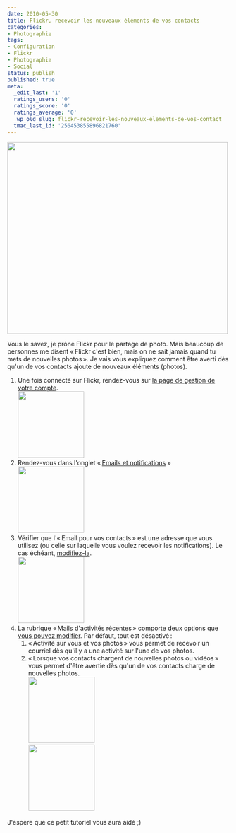 ```yaml
---
date: 2010-05-30
title: Flickr, recevoir les nouveaux éléments de vos contacts
categories:
- Photographie
tags:
- Configuration
- Flickr
- Photographie
- Social
status: publish
published: true
meta:
  _edit_last: '1'
  ratings_users: '0'
  ratings_score: '0'
  ratings_average: '0'
  _wp_old_slug: flickr-recevoir-les-nouveaux-elements-de-vos-contact
  tmac_last_id: '256453855896821760'
---
```

<p><img class="alignnone size-medium wp-image-1641" title="Message Flickr : Nouveaux éléments de vos contacts" src="https://dlgjp9x71cipk.cloudfront.net/2010/05/Flickr-Nouveaux-éléments-de-vos-contacts-—-Boîte-de-réception-500x434.png" alt="" width="500" height="434" /></p>
<p>Vous le savez, je prône Flickr pour le partage de photo. Mais beaucoup de personnes me disent « Flickr c'est bien, mais on ne sait jamais quand tu mets de nouvelles photos ». Je vais vous expliquez comment être averti dès qu'un de vos contacts ajoute de nouveaux éléments (photos).</p>
<p><!--more--></p>
<ol>
<li>Une fois connecté sur Flickr, rendez-vous sur <a title="Page de gestion de votre compte" href="https://www.flickr.com/account/">la page de gestion de votre compte</a>.<br />
<a href="https://dlgjp9x71cipk.cloudfront.net/2010/05/Bienvenue-sur-Flickr -1.png"><img class="alignnone size-thumbnail wp-image-1642" title="Bienvenue sur Flickr  !1" src="https://dlgjp9x71cipk.cloudfront.net/2010/05/Bienvenue-sur-Flickr -1-150x150.png" alt="" width="150" height="150" /></a></li>
<li>Rendez-vous dans l'onglet « <a title="Onglet Emails et notifications" href="https://www.flickr.com/account/?tab=email">Emails et notifications</a> »<br />
<a href="https://dlgjp9x71cipk.cloudfront.net/2010/05/Flickr -Votre-compte.png"><img class="alignnone size-thumbnail wp-image-1643" title="Flickr - Votre compte" src="https://dlgjp9x71cipk.cloudfront.net/2010/05/Flickr -Votre-compte-150x150.png" alt="" width="150" height="150" /></a></li>
<li>Vérifier que l'« Email pour vos contacts » est une adresse que vous utilisez (ou celle sur laquelle vous voulez recevoir les notifications). Le cas échéant, <a title="Modifiez son adresse mail" href="https://www.flickr.com/account/prefs/email/?from=email">modifiez-la</a>.<br />
<a href="https://dlgjp9x71cipk.cloudfront.net/2010/05/Flickr -Votre-compte1.png"><img class="alignnone size-thumbnail wp-image-1644" title="Flickr - Votre compte" src="https://dlgjp9x71cipk.cloudfront.net/2010/05/Flickr -Votre-compte1-150x150.png" alt="" width="150" height="150" /></a></li>
<li>La rubrique « Mails d'activités récentes » comporte deux options que <a title="Modifier les réglages concernant l'activité" href="https://www.flickr.com/account/prefs/email/activity/?from=email">vous pouvez modifier</a>. Par défaut, tout est désactivé :
<ol>
<li>« Activité sur vous et vos photos » vous permet de recevoir un courriel dès qu'il y a une activité sur l'une de vos photos.</li>
<li> « Lorsque vos contacts chargent de nouvelles photos ou vidéos » vous permet d'être avertie dès qu'un de vos contacts charge de nouvelles photos.<br />
<a href="https://dlgjp9x71cipk.cloudfront.net/2010/05/Flickr -Votre-compte2.png"><img class="alignnone size-thumbnail wp-image-1645" title="Flickr - Votre compte" src="https://dlgjp9x71cipk.cloudfront.net/2010/05/Flickr -Votre-compte2-150x150.png" alt="" width="150" height="150" /></a><br />
<a href="https://dlgjp9x71cipk.cloudfront.net/2010/05/Flickr-Dernière-activité.png"><img class="alignnone size-thumbnail wp-image-1646" title="Flickr- Dernière activité" src="https://dlgjp9x71cipk.cloudfront.net/2010/05/Flickr-Dernière-activité-150x150.png" alt="" width="150" height="150" /></a></li>
</ol>
</li>
</ol>
<p>J'espère que ce petit tutoriel vous aura aidé ;)</p>
